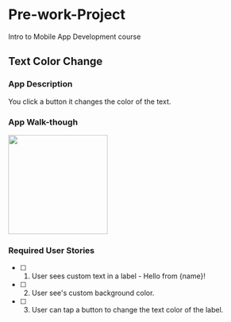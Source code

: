 # Pre-work-Project
Intro to Mobile App Development course 

## Text Color Change

### App Description
You click a button it changes the color of the text.

### App Walk-though


<img src="file:///D:/Maria/Downloads/Pre-work-Project.gif" width=200><br>


### Required User Stories
- [ ] 1. User sees custom text in a label - Hello from {name}!
- [ ] 2. User see's custom background color.
- [ ] 3. User can tap a button to change the text color of the label.
